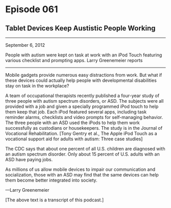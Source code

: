 # Episode 061

## Tablet Devices Keep Austistic People Working

---

September 6, 2012

People with autism were kept on task at work with an iPod Touch featuring various checklist and prompting apps. Larry Greenemeier reports

---

Mobile gadgets provide numerous easy distractions from work. But what if these devices could actually help people with developmental disabilities stay on task in the workplace?

A team of occupational therapists recently published a four-year study of three people with autism spectrum disorders, or ASD. The subjects were all provided with a job and given a specially programmed iPod touch to help them keep that job. Each iPod featured several apps, including task reminder alarms, checklists and video prompts for self-managing behavior. The three people with an ASD used the iPods to help them work successfully as custodians or housekeepers. The study is in the Journal of Vocational Rehabilitation. [Tony Gentry et al., The Apple iPod Touch as a vocational support aid for adults with autism: Three case studies]

The CDC says that about one percent of all U.S. children are diagnosed with an autism spectrum disorder. Only about 15 percent of U.S. adults with an ASD have paying jobs.

As millions of us allow mobile devices to impair our communication and socialization, those with an ASD may find that the same devices can help them become better integrated into society.

—Larry Greenemeier

[The above text is a transcript of this podcast.]

